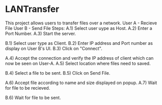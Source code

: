 # LANTransfer
This project allows users to transfer files over a network.
User A - Recieve File
User B - Send File
Steps:
A.1) Select user uype as Host.
A.2) Enter a Port Number.
A.3) Start the server.

B.1) Select user type as Client.
B.2) Enter IP address and Port number as display on User B's UI.
B.3) Click on "Connect".

A.4) Accept the connection and verify the IP address of client which can now be seen on User-A.
A.5) Select location where files need to saved.

B.4) Select a file to be sent.
B.5) Click on Send File.

A.6) Accept file according to name and size displayed on popup.
A.7) Wait for file to be recieved.

B.6) Wait for file to be sent.
